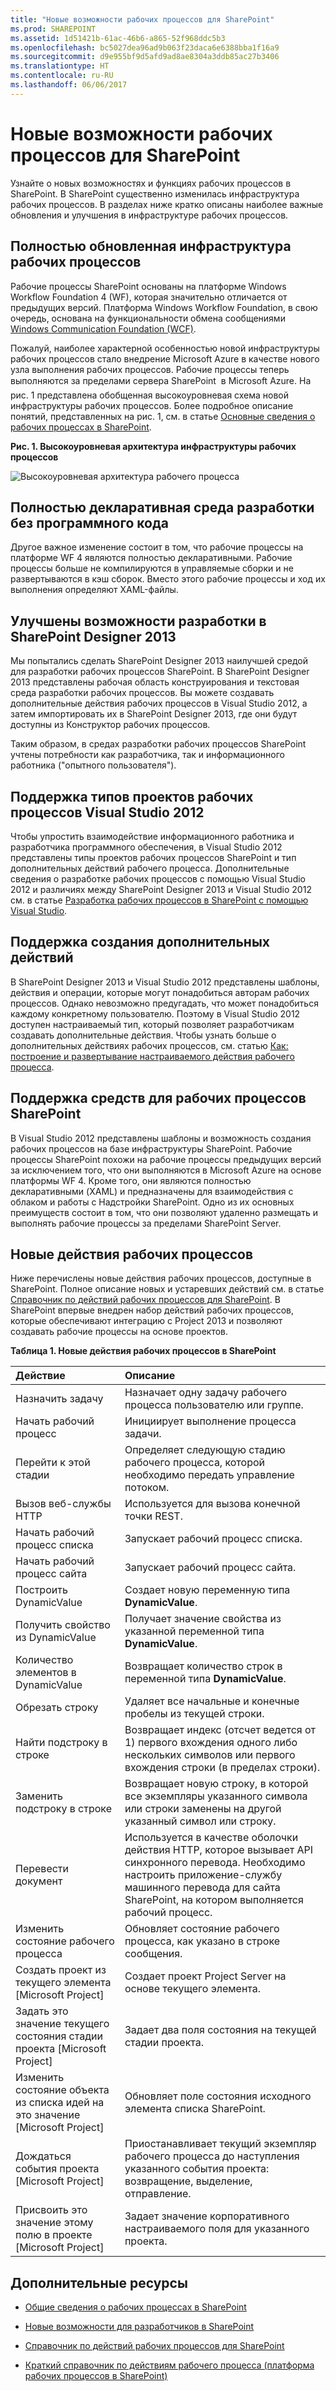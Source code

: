 ```yaml
---
title: "Новые возможности рабочих процессов для SharePoint"
ms.prod: SHAREPOINT
ms.assetid: 1d51421b-61ac-46b6-a865-52f968ddc5b3
ms.openlocfilehash: bc5027dea96ad9b063f23daca6e6388bba1f16a9
ms.sourcegitcommit: d9e955bf9d5afd9ad8ae8304a3ddb85ac27b3406
ms.translationtype: HT
ms.contentlocale: ru-RU
ms.lasthandoff: 06/06/2017
---
```

# <a name="whats-new-in-workflows-for-sharepoint"></a>Новые возможности рабочих процессов для SharePoint
Узнайте о новых возможностях и функциях рабочих процессов в SharePoint. В SharePoint существенно изменилась инфраструктура рабочих процессов. В разделах ниже кратко описаны наиболее важные обновления и улучшения в инфраструктуре рабочих процессов.
  
    
    


## <a name="completely-redesigned-workflow-infrastructure"></a>Полностью обновленная инфраструктура рабочих процессов
<a name="SP15Whatsnewinworflow_infrastructure"> </a>

Рабочие процессы SharePoint основаны на платформе Windows Workflow Foundation 4 (WF), которая значительно отличается от предыдущих версий. Платформа Windows Workflow Foundation, в свою очередь, основана на функциональности обмена сообщениями  [Windows Communication Foundation (WCF)](http://msdn.microsoft.com/en-us/netframework/aa663324).
  
    
    
Пожалуй, наиболее характерной особенностью новой инфраструктуры рабочих процессов стало внедрение Microsoft Azure в качестве нового узла выполнения рабочих процессов. Рабочие процессы теперь выполняются за пределами сервера SharePoint  в Microsoft Azure. На рис. 1 представлена обобщенная высокоуровневая схема новой инфраструктуры рабочих процессов. Более подробное описание понятий, представленных на рис. 1, см. в статье  [Основные сведения о рабочих процессах в SharePoint](sharepoint-workflow-fundamentals).
  
    
    

**Рис. 1. Высокоуровневая архитектура инфраструктуры рабочих процессов**

  
    
    

  
    
    
![Высокоуровневая архитектура рабочего процесса](../../images/wfArchitecture1.png)
  
    
    

  
    
    

  
    
    

## <a name="fully-declarative-no-code-authoring-environment"></a>Полностью декларативная среда разработки без программного кода
<a name="SP15Whatsnewinworflow_environment"> </a>

Другое важное изменение состоит в том, что рабочие процессы на платформе WF 4 являются полностью декларативными. Рабочие процессы больше не компилируются в управляемые сборки и не развертываются в кэш сборок. Вместо этого рабочие процессы и ход их выполнения определяют XAML-файлы.
  
    
    

## <a name="enhanced-sharepoint-designer-2013-authoring-support"></a>Улучшены возможности разработки в SharePoint Designer 2013
<a name="SP15Whatsnewinworflow_SPDauthoring"> </a>

Мы попытались сделать SharePoint Designer 2013 наилучшей средой для разработки рабочих процессов SharePoint. В SharePoint Designer 2013 представлены рабочая область конструирования и текстовая среда разработки рабочих процессов. Вы можете создавать дополнительные действия рабочих процессов в Visual Studio 2012, а затем импортировать их в SharePoint Designer 2013, где они будут доступны из Конструктор рабочих процессов.
  
    
    
Таким образом, в средах разработки рабочих процессов SharePoint учтены потребности как разработчика, так и информационного работника ("опытного пользователя").
  
    
    

## <a name="visual-studio-2012-workflow-project-type-support"></a>Поддержка типов проектов рабочих процессов Visual Studio 2012
<a name="SP15Whatsnewinworflow_VSworkflow"> </a>

Чтобы упростить взаимодействие информационного работника и разработчика программного обеспечения, в Visual Studio 2012 представлены типы проектов рабочих процессов SharePoint и тип дополнительных действий рабочего процесса. Дополнительные сведения о разработке рабочих процессов с помощью Visual Studio 2012 и различиях между SharePoint Designer 2013 и Visual Studio 2012 см. в статье  [Разработка рабочих процессов в SharePoint с помощью Visual Studio](develop-sharepoint-workflows-using-visual-studio).
  
    
    

## <a name="support-for-creating-custom-actions"></a>Поддержка создания дополнительных действий
<a name="SP15Whatsnewinworflow_customactions"> </a>

В SharePoint Designer 2013 и Visual Studio 2012 представлены шаблоны, действия и операции, которые могут понадобиться авторам рабочих процессов. Однако невозможно предугадать, что может понадобиться каждому конкретному пользователю. Поэтому в Visual Studio 2012 доступен настраиваемый тип, который позволяет разработчикам создавать дополнительные действия. Чтобы узнать больше о дополнительных действиях рабочих процессов, см. статью  [Как: построение и развертывание настраиваемого действия рабочего процесса](how-to-build-and-deploy-workflow-custom-actions).
  
    
    

## <a name="tools-support-for-sharepoint-workflows"></a>Поддержка средств для рабочих процессов SharePoint
<a name="SP15Whatsnewinworflow_Tools"> </a>

В Visual Studio 2012 представлены шаблоны и возможность создания рабочих процессов на базе инфраструктуры SharePoint. Рабочие процессы SharePoint похожи на рабочие процессы предыдущих версий за исключением того, что они выполняются в Microsoft Azure на основе платформы WF 4. Кроме того, они являются полностью декларативными (XAML) и предназначены для взаимодействия с облаком и работы с Надстройки SharePoint. Одно из их основных преимуществ состоит в том, что они позволяют удаленно размещать и выполнять рабочие процессы за пределами SharePoint Server.
  
    
    

## <a name="new-workflow-actions"></a>Новые действия рабочих процессов
<a name="SP15Whatsnewinworflow_Newwfactions"> </a>

Ниже перечислены новые действия рабочих процессов, доступные в SharePoint. Полное описание новых и устаревших действий см. в статье  [Справочник по действий рабочих процессов для SharePoint](workflow-actions-and-activities-reference-for-sharepoint). В SharePoint впервые внедрен набор действий рабочих процессов, которые обеспечивают интеграцию с Project 2013 и позволяют создавать рабочие процессы на основе проектов.
  
    
    

**Таблица 1. Новые действия рабочих процессов в SharePoint**


|**Действие**|**Описание**|
|:-----|:-----|
|Назначить задачу  <br/> |Назначает одну задачу рабочего процесса пользователю или группе.  <br/> |
|Начать рабочий процесс  <br/> |Инициирует выполнение процесса задачи.  <br/> |
|Перейти к этой стадии  <br/> |Определяет следующую стадию рабочего процесса, которой необходимо передать управление потоком.  <br/> |
|Вызов веб-службы HTTP  <br/> |Используется для вызова конечной точки REST.  <br/> |
|Начать рабочий процесс списка  <br/> |Запускает рабочий процесс списка.  <br/> |
|Начать рабочий процесс сайта  <br/> |Запускает рабочий процесс сайта.  <br/> |
|Построить DynamicValue  <br/> |Создает новую переменную типа **DynamicValue**.  <br/> |
|Получить свойство из DynamicValue  <br/> |Получает значение свойства из указанной переменной типа **DynamicValue**.  <br/> |
|Количество элементов в DynamicValue  <br/> |Возвращает количество строк в переменной типа **DynamicValue**.  <br/> |
|Обрезать строку  <br/> |Удаляет все начальные и конечные пробелы из текущей строки.  <br/> |
|Найти подстроку в строке  <br/> |Возвращает индекс (отсчет ведется от 1) первого вхождения одного либо нескольких символов или первого вхождения строки (в пределах строки).  <br/> |
|Заменить подстроку в строке  <br/> |Возвращает новую строку, в которой все экземпляры указанного символа или строки заменены на другой указанный символ или строку.  <br/> |
|Перевести документ  <br/> |Используется в качестве оболочки действия HTTP, которое вызывает API синхронного перевода. Необходимо настроить приложение-службу машинного перевода для сайта SharePoint, на котором выполняется рабочий процесс.  <br/> |
|Изменить состояние рабочего процесса  <br/> |Обновляет состояние рабочего процесса, как указано в строке сообщения.  <br/> |
|Создать проект из текущего элемента [Microsoft Project]  <br/> |Создает проект Project Server на основе текущего элемента.  <br/> |
|Задать это значение текущего состояния стадии проекта [Microsoft Project]  <br/> |Задает два поля состояния на текущей стадии проекта.  <br/> |
|Изменить состояние объекта из списка идей на это значение [Microsoft Project]  <br/> |Обновляет поле состояния исходного элемента списка SharePoint.  <br/> |
|Дождаться события проекта [Microsoft Project]  <br/> |Приостанавливает текущий экземпляр рабочего процесса до наступления указанного события проекта: возвращение, выделение, отправление.  <br/> |
|Присвоить это значение этому полю в проекте [Microsoft Project]  <br/> |Задает значение корпоративного настраиваемого поля для указанного проекта.  <br/> |
   

## <a name="additional-resources"></a>Дополнительные ресурсы
<a name="SP15Whatsnewinworflow_Addresources"> </a>


-  [Общие сведения о рабочих процессах в SharePoint](get-started-with-workflows-in-sharepoint)
    
  
-  [Новые возможности для разработчиков в SharePoint](what’s-new-for-developers-in-sharepoint)
    
  
-  [Справочник по действий рабочих процессов для SharePoint](workflow-actions-and-activities-reference-for-sharepoint)
    
  
-  [Краткий справочник по действиям рабочего процесса (платформа рабочих процессов в SharePoint)](workflow-actions-quick-reference-sharepoint-workflow-platform)
    
  

